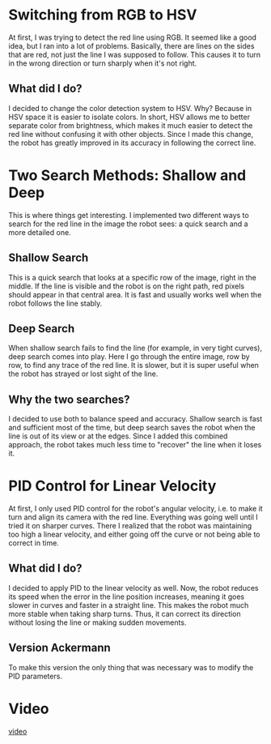 # Switching from RGB to HSV

At first, I was trying to detect the red line using RGB. It seemed like a good idea, but I ran into a lot of problems. Basically, there are lines on the sides that are red, not just the line I was supposed to follow. This causes it to turn in the wrong direction or turn sharply when it's not right.

## What did I do?

I decided to change the color detection system to HSV. Why? Because in HSV space it is easier to isolate colors. In short, HSV allows me to better separate color from brightness, which makes it much easier to detect the red line without confusing it with other objects. Since I made this change, the robot has greatly improved in its accuracy in following the correct line.

# Two Search Methods: Shallow and Deep

This is where things get interesting. I implemented two different ways to search for the red line in the image the robot sees: a quick search and a more detailed one.

## Shallow Search

This is a quick search that looks at a specific row of the image, right in the middle. If the line is visible and the robot is on the right path, red pixels should appear in that central area. It is fast and usually works well when the robot follows the line stably.

## Deep Search

When shallow search fails to find the line (for example, in very tight curves), deep search comes into play. Here I go through the entire image, row by row, to find any trace of the red line. It is slower, but it is super useful when the robot has strayed or lost sight of the line.

## Why the two searches?

I decided to use both to balance speed and accuracy. Shallow search is fast and sufficient most of the time, but deep search saves the robot when the line is out of its view or at the edges. Since I added this combined approach, the robot takes much less time to "recover" the line when it loses it.

# PID Control for Linear Velocity

At first, I only used PID control for the robot's angular velocity, i.e. to make it turn and align its camera with the red line. Everything was going well until I tried it on sharper curves. There I realized that the robot was maintaining too high a linear velocity, and either going off the curve or not being able to correct in time.

## What did I do?

I decided to apply PID to the linear velocity as well. Now, the robot reduces its speed when the error in the line position increases, meaning it goes slower in curves and faster in a straight line. This makes the robot much more stable when taking sharp turns. Thus, it can correct its direction without losing the line or making sudden movements.

## Version Ackermann
To make this version the only thing that was necessary was to modify the PID parameters.

# Video
[video](https://drive.google.com/file/d/1s10CYIOZQyCMoDkLsOZVXb_Nw3x3RDv7/view?usp=drive_link)
